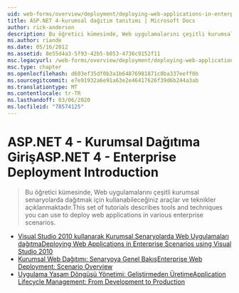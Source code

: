 ```yaml
---
uid: web-forms/overview/deployment/deploying-web-applications-in-enterprise-scenarios/index
title: ASP.NET 4-kurumsal dağıtım tanıtımı | Microsoft Docs
author: rick-anderson
description: Bu öğretici kümesinde, Web uygulamalarını çeşitli kurumsal senaryolarda dağıtmak için kullanabileceğiniz araçlar ve teknikler açıklanmaktadır.
ms.author: riande
ms.date: 05/16/2012
ms.assetid: 8e55d4a3-5f93-42b5-b053-4736c9152f11
msc.legacyurl: /web-forms/overview/deployment/deploying-web-applications-in-enterprise-scenarios
msc.type: chapter
ms.openlocfilehash: d603ef35df0b3a1b64876981871c0ba337eeff0b
ms.sourcegitcommit: e7e91932a6e91a63e2e46417626f39d6b244a3ab
ms.translationtype: MT
ms.contentlocale: tr-TR
ms.lasthandoff: 03/06/2020
ms.locfileid: "78574125"
---
```

# <a name="aspnet-4---enterprise-deployment-introduction"></a><span data-ttu-id="f2bc9-103">ASP.NET 4 - Kurumsal Dağıtıma Giriş</span><span class="sxs-lookup"><span data-stu-id="f2bc9-103">ASP.NET 4 - Enterprise Deployment Introduction</span></span>

> <span data-ttu-id="f2bc9-104">Bu öğretici kümesinde, Web uygulamalarını çeşitli kurumsal senaryolarda dağıtmak için kullanabileceğiniz araçlar ve teknikler açıklanmaktadır.</span><span class="sxs-lookup"><span data-stu-id="f2bc9-104">This set of tutorials describes tools and techniques you can use to deploy web applications in various enterprise scenarios.</span></span>

- [<span data-ttu-id="f2bc9-105">Visual Studio 2010 kullanarak Kurumsal Senaryolarda Web Uygulamaları dağıtma</span><span class="sxs-lookup"><span data-stu-id="f2bc9-105">Deploying Web Applications in Enterprise Scenarios using Visual Studio 2010</span></span>](deploying-web-applications-in-enterprise-scenarios.md)
- [<span data-ttu-id="f2bc9-106">Kurumsal Web Dağıtımı: Senaryoya Genel Bakış</span><span class="sxs-lookup"><span data-stu-id="f2bc9-106">Enterprise Web Deployment: Scenario Overview</span></span>](enterprise-web-deployment-scenario-overview.md)
- [<span data-ttu-id="f2bc9-107">Uygulama Yaşam Döngüsü Yönetimi: Geliştirmeden Üretime</span><span class="sxs-lookup"><span data-stu-id="f2bc9-107">Application Lifecycle Management: From Development to Production</span></span>](application-lifecycle-management-from-development-to-production.md)
